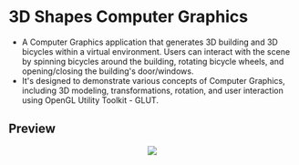 # 3D Shapes Computer Graphics
- A Computer Graphics application that generates 3D building and 3D bicycles within a virtual environment. Users can interact with the scene by spinning bicycles around the building, rotating bicycle wheels, and opening/closing the building's door/windows. 
- It's designed to demonstrate various concepts of Computer Graphics, including 3D modeling, transformations, rotation, and user interaction using OpenGL Utility Toolkit - GLUT.

## Preview
<p align="center">
  <img src="https://github.com/nadaamohhamed/3D-Shapes-Computer-Graphics/assets/96924895/005ccfe4-8b9b-4a4e-bbb7-cb68f45acf66" />
</p>

